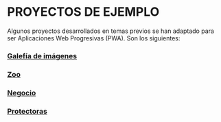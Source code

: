 # PROYECTOS DE EJEMPLO

Algunos proyectos desarrollados en temas previos se han adaptado para ser Aplicaciones Web Progresivas (PWA). Son los siguientes:

### [Galefía de imágenes](https://github.com/jamj2000/nxcloudinary-crud)
### [Zoo](https://github.com/jamj2000/nxprisma-crud-zoo)
### [Negocio](https://github.com/jamj2000/nxprisma-crud-negocio)
### [Protectoras](https://github.com/jamj2000/nxprisma-crud-protectoras)
